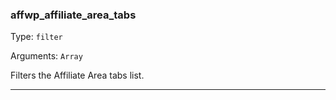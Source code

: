 ### affwp_affiliate_area_tabs

Type: `filter`

Arguments: `Array`

Filters the Affiliate Area tabs list.

----

